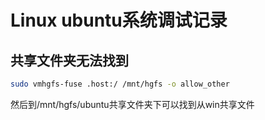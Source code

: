 # Linux ubuntu系统调试记录

## 共享文件夹无法找到

```bash
sudo vmhgfs-fuse .host:/ /mnt/hgfs -o allow_other
```

然后到/mnt/hgfs/ubuntu共享文件夹下可以找到从win共享文件